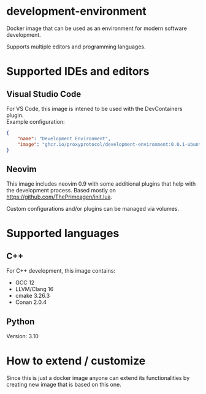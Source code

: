 # development-environment
Docker image that can be used as an environment for modern software development.

Supports multiple editors and programming languages.

# Supported IDEs and editors

## Visual Studio Code
For VS Code, this image is intened to be used with the DevContainers plugin.  
Example configuration:
```json
{
	"name": "Development Environment",
	"image": "ghcr.io/proxyprotocol/development-environment:0.0.1-ubuntu"
}
```

## Neovim
This image includes neovim 0.9 with some additional plugins that help with the development process. Based mostly on https://github.com/ThePrimeagen/init.lua.

Custom configurations and/or plugins can be managed via volumes.

# Supported languages 
## C++
For C++ development, this image contains: 
- GCC 12
- LLVM/Clang 16
- cmake 3.26.3
- Conan 2.0.4

## Python 
Version: 3.10

# How to extend / customize
Since this is just a docker image anyone can extend its functionalities by creating new image that is based on this one.
